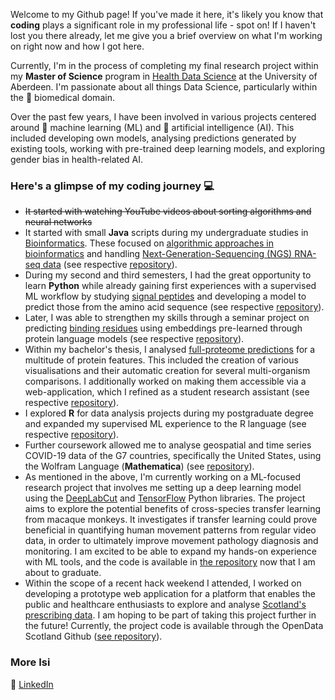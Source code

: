 Welcome to my Github page! If you've made it here, it's likely you know that **coding** plays a significant role in 
my professional life - spot on! If I haven't lost you there already, let me give you a brief overview on what I'm 
working on right now and how I got here. 

Currently, I'm in the process of completing my final 
research project within my **Master of Science** program in 
[Health Data Science](https://www.abdn.ac.uk/study/postgraduate-taught/degree-programmes/1230/health-data-science/) 
at the University of Aberdeen. I'm passionate about all things Data Science, particularly within the 🧬
biomedical domain. 

Over the past few years, I have been involved in various projects centered around 🤖 machine learning (ML) and 🧠 
artificial intelligence (AI). This included developing own models, analysing predictions generated by existing 
tools, working with pre-trained deep learning models, and exploring gender bias in health-related AI.

### Here's a glimpse of my coding journey 💻

- ~~It started with watching YouTube videos about sorting algorithms and neural networks~~
- It started with small **Java** scripts during my undergraduate studies in 
[Bioinformatics](https://www.tum.de/en/studies/degree-programs/detail/bioinformatics-master-of-science-msc).
These focused on
[algorithmic approaches in bioinformatics](https://www.bio.ifi.lmu.de/studium/ss2021/vlg_algo_1/index.html) and handling
[Next-Generation-Sequencing (NGS) RNA-seq data](https://www.bio.ifi.lmu.de/studium/ws2022/prk_gobi/index.html#) (see 
  respective [repository](https://github.com/isjuao/tum-java-binfo)).
- During my second and third semesters, I had the great 
opportunity to learn **Python** while already gaining first experiences with a supervised ML 
  workflow by studying [signal peptides](https://doi.org/10.1038/s41587-021-01156-3) and developing a model to predict 
  those from the amino acid sequence (see respective 
  [repository](https://github.com/isjuao/signal-peptide-prediction)).
- Later, I was able to strengthen my skills through a seminar project on
predicting [binding residues](https://doi.org/10.1038/s41598-021-03431-4) using 
  embeddings pre-learned through protein language models (see respective
[repository](https://github.com/isjuao/binding-residue-prediction)).
- Within my bachelor's thesis, I analysed [full-proteome predictions](https://predictprotein.org/) for a multitude of 
  protein features. This included the creation of various visualisations and their automatic creation for several 
  multi-organism comparisons. I additionally worked on making them accessible via a web-application, which I refined 
  as a student research assistant (see respective [repository](https://github.com/isjuao/ppprint)).
- I explored **R** for data analysis projects during my postgraduate degree and expanded my supervised 
  ML experience to the R language (see respective [repository](https://github.com/isjuao/uoa-r)).
- Further coursework allowed me to analyse geospatial and time series COVID-19 data of the G7 countries, 
  specifically the United States, using the Wolfram Language
(**Mathematica**) (see [repository](https://github.com/isjuao/uoa-mathematica)).
- As mentioned in the above, I'm currently working on a ML-focused research project that involves me 
  setting up a deep learning model using the [DeepLabCut](https://github.com/DeepLabCut/DeepLabCut)
and [TensorFlow](https://www.tensorflow.org/) Python libraries. The project aims to explore the potential benefits of 
  cross-species transfer learning from macaque monkeys. It investigates if transfer learning could prove beneficial in 
  quantifying human movement patterns from regular video data, in order to ultimately improve movement pathology 
diagnosis and monitoring. I am excited to be able to expand my hands-on experience 
  with ML tools, and the code is available in [the repository](https://github.com/isjuao/pommes) now that I am about to graduate.
- Within the scope of a recent hack weekend I attended, I worked on developing a prototype web application for a 
  platform that enables the public and healthcare enthusiasts to explore and analyse
[Scotland's prescribing data](https://www.opendata.nhs.scot/dataset/prescriptions-in-the-community). I am hoping to be 
  part of taking this project further in the future! Currently, the project code is available through the OpenData Scotland Github ([see repository](https://github.com/CodeTheCity/open_prescribing_scotland)).

### More Isi
🔗 [LinkedIn](https://www.linkedin.com/in/isabell-orlishausen/)
